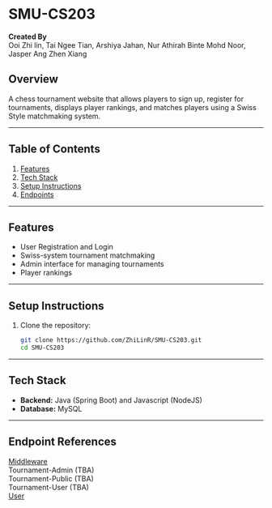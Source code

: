 # SMU-CS203

**Created By**  
Ooi Zhi lin, Tai Ngee Tian, Arshiya Jahan, Nur Athirah Binte Mohd Noor, Jasper Ang Zhen Xiang

## Overview

A chess tournament website that allows players to sign up, register for tournaments, displays player rankings, and matches players using a Swiss Style matchmaking system.

---

## Table of Contents  

1. [Features](#features)  
2. [Tech Stack](#tech-stack)  
3. [Setup Instructions](#setup-instructions)  
4. [Endpoints](#endpoint-references)  

---

## Features  

- User Registration and Login  
- Swiss-system tournament matchmaking  
- Admin interface for managing tournaments  
- Player rankings

---

## Setup Instructions  

1. Clone the repository:  

   ```bash
   git clone https://github.com/ZhiLinR/SMU-CS203.git
   cd SMU-CS203

---

## Tech Stack  

- **Backend:** Java (Spring Boot) and Javascript (NodeJS)
- **Database:** MySQL  

---

## Endpoint References

[Middleware](https://github.com/ZhiLinR/SMU-CS203/blob/middleware/Backend/Middleware/README.md)  
Tournament-Admin (TBA)  
Tournament-Public (TBA)  
Tournament-User (TBA)  
[User](https://github.com/ZhiLinR/SMU-CS203/blob/main/Backend/User/README.md)
